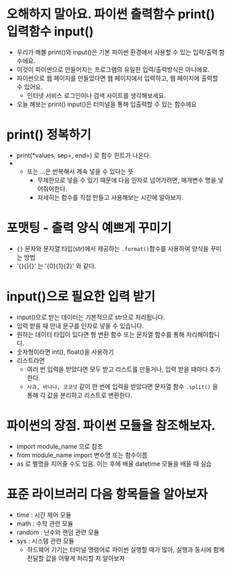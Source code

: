 # 오해하지 말아요. 파이썬 출력함수 print() 입력함수 input()
- 우리가 해볼 print()와 input()은 기본 파이썬 환경에서 사용할 수 있는 입력/출력 함수에요. 
- 이것이 파이썬으로 만들어지는 프로그램의 유일한 입력/출력방식은 아니에요.
- 파이썬으로 웹 페이지를 만들었다면 웹 페이지에서 입력하고, 웹 페이지에 출력할 수 있어요.
    - 인터넷 서비스 로그인이나 검색 사이트를 생각해보세요.
- 오늘 해보는 print() input()은 터미널을 통해 입출력할 수 있는 함수에요

# print() 정복하기
- print(*values, sep=, end=) 로 함수 힌트가 나온다.
- * 또는 ...은 반복해서 계속 넣을 수 있다는 뜻
    - 무제한으로 넣을 수 있기 때문에 다음 인자로 넘어가려면, 매개변수 명을 넣어줘야한다.
    - 자세히는 함수를 직접 만들고 사용해보는 시간에 알아보자.

# 포맷팅 - 출력 양식 예쁘게 꾸미기
- `{}` 문자와 문자열 타입(str)에서 제공하는 `.format()`함수를 사용하여 양식을 꾸미는 방법
- '{}{}{}' 는 '{0}{1}{2}' 와 같다.

# input()으로 필요한 입력 받기
- input()으로 받는 데이터는 기본적으로 str으로 처리됩니다.
- 입력 받을 때 안내 문구를 인자로 넣을 수 있습니다.
- 원하는 데이터 타입이 있다면 형 변환 함수 또는 문자열 함수를 통해 처리해야합니다.
- 숫자형이라면 int(), float()을 사용하기
- 리스트라면 
    - 여러 번 입력을 받았다면 모두 받고 리스트를 만들거나, 입력 받을 때마다 추가한다.
    - `사과, 바나나, 코코넛` 같이 한 번에 입력을 받았다면 문자열 함수 `.split()` 을 통해 각 값을 분리하고 리스트로 변환한다.

# 파이썬의 장점. 파이썬 모듈을 참조해보자.
- import module_name 으로 참조
- from module_name import 변수명 또는 함수이름
- as 로 별명을 지어줄 수도 있음. 이는 후에 배울 datetime 모듈을 배울 때 실습

# 표준 라이브러리 다음 항목들을 알아보자
- time : 시간 제어 모듈
- math : 수학 관련 모듈
- random : 난수와 랜덤 관련 모듈
- sys : 시스템 관련 모듈
    - 하드웨어 기기는 터미널 명령어로 파이썬 실행할 때가 많아, 실행과 동시에 함께 전달할 값을 어떻게 처리할 지 알아보자